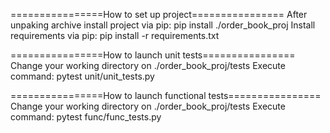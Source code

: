 ================How to set up project================
After unpaking archive install project via pip:
    pip install ./order_book_proj
Install requirements via pip:
    pip install -r requirements.txt

================How to launch unit tests================
Change your working directory on ./order_book_proj/tests
Execute command: pytest unit/unit_tests.py

================How to launch functional tests================
Change your working directory on ./order_book_proj/tests
Execute command: pytest func/func_tests.py